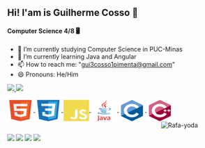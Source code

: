 ## Hi! I'am is Guilherme Cosso 👋
#### Computer Science 4/8 🖥

- 🔭 I’m currently studying Computer Science in PUC-Minas
- 🌱 I’m currently learning Java and Angular
- 📫 How to reach me: "gui3cosso1pimenta@gmail.com"
- 😄 Pronouns: He/Him

 <div>
  <a href="https://github.com/Guilherme-Cosso">
  <img height="140px" width"50%" src="https://github-readme-stats.vercel.app/api?username=Guilherme-Cosso&show_icons=true&theme=dark&include_all_commits=true&count_private=true"/>
  <img height="140px" width"50%" src="https://github-readme-stats.vercel.app/api/top-langs/?username=Guilherme-Cosso&layout=compact&langs_count=7&theme=dark"/>
</div>
  
  <div style="display: inline_block"><br>
  <img align="center" alt="Cosso-Html" height="50" width="60" src="https://raw.githubusercontent.com/devicons/devicon/master/icons/html5/html5-original.svg">
  <img align="center" alt="Cosso-CSS" height="50" width="60" src="https://raw.githubusercontent.com/devicons/devicon/master/icons/css3/css3-original.svg">
  <img align="center" alt="Cosso-Js" height="50" width="60" src="https://raw.githubusercontent.com/devicons/devicon/master/icons/javascript/javascript-plain.svg">
  <img align="center" alt="Cosso-Java" height="50" width="60" src="https://github.com/devicons/devicon/blob/master/icons/java/java-original-wordmark.svg">
  <img align="center" alt="Cooso-Java" height="50" width="60" src="https://github.com/devicons/devicon/blob/master/icons/c/c-original.svg">
  <img align="center" alt="Cooso-Java" height="50" width="60" src="https://github.com/devicons/devicon/blob/master/icons/cplusplus/cplusplus-original.svg">
  <img align="right" alt="Rafa-yoda"  width="30%" src="https://kanto.legiaodosherois.com.br/w760-h398-gnw-cfill-q80/wp-content/uploads/2020/11/legiao_T0EHopI5X1bS.jpg.jpeg">
</div>
 
  ##

<div> 
  <a href="https://www.instagram.com/gui_cosso" target="_blank"><img src="https://img.shields.io/badge/-Instagram-%23E4405F?style=for-the-badge&logo=instagram&logoColor=white" target="_blank"></a>
 <a href="https://discord.gg/G9GPg5SA75" target="_blank"><img src="https://img.shields.io/badge/Discord-7289DA?style=for-the-badge&logo=discord&logoColor=white" target="_blank"></a> 
  <a href = "gui3cosso1pimenta@gmail.com"><img src="https://img.shields.io/badge/-Gmail-%23333?style=for-the-badge&logo=gmail&logoColor=white" target="_blank"></a>
  <a href="https://www.linkedin.com/in/guilherme-c%C3%B4sso-lima-pimenta-b6899420b" target="_blank"><img src="https://img.shields.io/badge/-LinkedIn-%230077B5?style=for-the-badge&logo=linkedin&logoColor=white" target="_blank"></a>  
</div>
  
  
  
  
